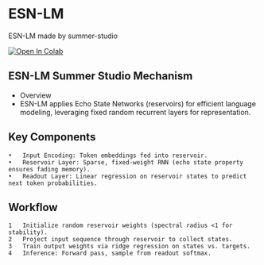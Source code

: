 # ESN-LM
ESN-LM made by summer-studio

[![Open In Colab](https://colab.research.google.com/assets/colab-badge.svg)](https://colab.research.google.com/gist/Summer110622/2c06bc9ccaf5c8b608bc613cbfba2507/summer-studio.ipynb)

## ESN-LM Summer Studio Mechanism
- Overview
- ESN-LM applies Echo State Networks (reservoirs) for efficient language modeling, leveraging fixed random recurrent layers for representation.
## Key Components
	•	Input Encoding: Token embeddings fed into reservoir.
	•	Reservoir Layer: Sparse, fixed-weight RNN (echo state property ensures fading memory).
	•	Readout Layer: Linear regression on reservoir states to predict next token probabilities.
## Workflow
	1	Initialize random reservoir weights (spectral radius <1 for stability).
	2	Project input sequence through reservoir to collect states.
	3	Train output weights via ridge regression on states vs. targets.
	4	Inference: Forward pass, sample from readout softmax.
